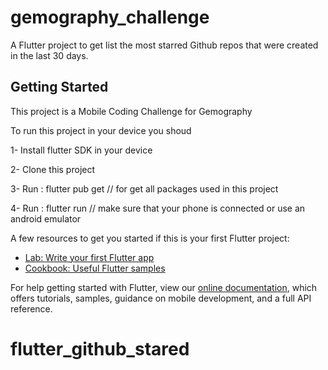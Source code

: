 # gemography_challenge

A Flutter project to get list the most starred Github repos that were created in the last 30 days.

## Getting Started

This project is a Mobile Coding Challenge for Gemography

To run this project in your device you shoud

1- Install flutter SDK in your device

2- Clone this project 

3- Run : flutter pub get // for get all packages used in this project

4- Run : flutter run // make sure that your phone is connected or use an android emulator

A few resources to get you started if this is your first Flutter project:

- [Lab: Write your first Flutter app](https://flutter.dev/docs/get-started/codelab)
- [Cookbook: Useful Flutter samples](https://flutter.dev/docs/cookbook)

For help getting started with Flutter, view our
[online documentation](https://flutter.dev/docs), which offers tutorials,
samples, guidance on mobile development, and a full API reference.
# flutter_github_stared

